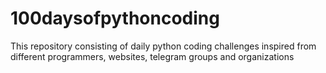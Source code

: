 # 100daysofpythoncoding
This repository consisting of daily python coding challenges inspired from different programmers, websites, telegram groups and organizations
